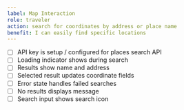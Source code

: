 ```yaml
---
label: Map Interaction
role: traveler
action: search for coordinates by address or place name
benefit: I can easily find specific locations
---
```


- [ ] API key is setup / configured for places search API
- [ ] Loading indicator shows during search
- [ ] Results show name and address
- [ ] Selected result updates coordinate fields
- [ ] Error state handles failed searches
- [ ] No results displays message
- [ ] Search input shows search icon

